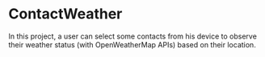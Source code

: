 # ContactWeather
In this project, a user can select some contacts from his device to observe their weather status (with OpenWeatherMap APIs) based on their location.
